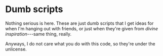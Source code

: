 # Dumb scripts
Nothing serious is here. These are just dumb scripts that I get ideas for
when I'm hanging out with friends, or just when they're given from *divine
inspiration*---same thing, really.

Anyways, I do not care what you do with this code, so they're under the
unlicense.
